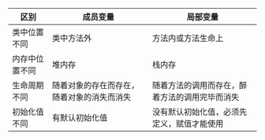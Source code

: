 | 区别           | 成员变量                                   | 局部变量                                       |
| -------------- | ------------------------------------------ | ---------------------------------------------- |
| 类中位置不同   | 类中方法外                                 | 方法内或方法生命上                             |
| 内存中位置不同 | 堆内存                                     | 栈内存                                         |
| 生命周期不同   | 随着对象的存在而存在，随着对象的消失而消失 | 随着方法的调用而存在，醉着方法的调用完毕而消失 |
| 初始化值不同   | 有默认初始化值                             | 没有默认初始化值，必须先定义，赋值才能使用     |
